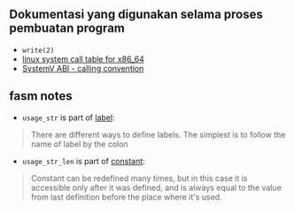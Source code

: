 ## Dokumentasi yang digunakan selama proses pembuatan program

- `write(2)`
- [linux system call table for x86_64](https://github.com/torvalds/linux/blob/master/arch/x86/entry/syscalls/syscall_64.tbl)
- [SystemV ABI - calling convention](https://gist.github.com/ammarfaizi2/d7090dd8d667834b51e341732100153e)

## fasm notes
- `usage_str` is part of [label](https://flatassembler.net/docs.php?article=manual#1.2.3):
> There are different ways to define labels. The simplest is to follow the name of label by the colon

- `usage_str_len` is part of [constant](https://flatassembler.net/docs.php?article=manual#1.2.3):
> Constant can be redefined many times, but in this case it is accessible only after it was defined, and is always equal to the value from last definition before the place where it's used.

